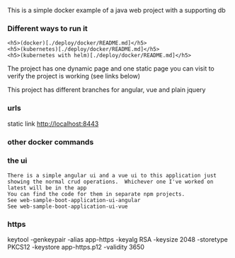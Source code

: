 This is a simple docker example of a java web project with a supporting db

<h3>Different ways to run it</h3>

	<h5>(docker)[./deploy/docker/README.md]</h5>
	<h5>(kubernetes)[./deploy/docker/README.md]</h5>
	<h5>(kubernetes with helm)[./deploy/docker/README.md]</h5>

The project has one dynamic page and one static page you can visit to verify the project is working (see links below)

This project has different branches for angular, vue and plain jquery
 
<h3>urls</h3>

static link <http://localhost:8443>


<h3>other docker commands</h3>

	
<h3>the ui</h3>

	There is a simple angular ui and a vue ui to this application just showing the normal crud operations.  Whichever one I've worked on latest will be in the app  
	You can find the code for them in separate npm projects.  
	See web-sample-boot-application-ui-angular  
	See web-sample-boot-application-ui-vue  
	
<h3>https</h3>

keytool -genkeypair -alias app-https -keyalg RSA -keysize 2048 -storetype PKCS12 -keystore app-https.p12 -validity 3650


		